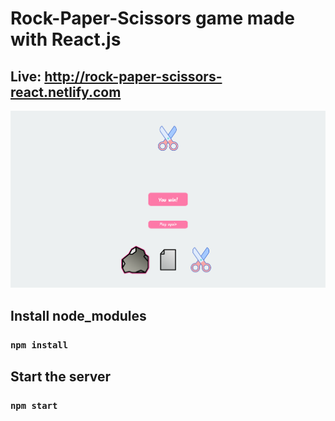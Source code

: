 # Rock-Paper-Scissors game made with React.js

## Live: http://rock-paper-scissors-react.netlify.com
[<img src="https://github.com/nikolap99/rock-paper-scissors/blob/master/rock-paper-scissors.png">](http://rock-paper-scissors-react.netlify.com)



## Install node_modules
### `npm install`
## Start the server
### `npm start`
